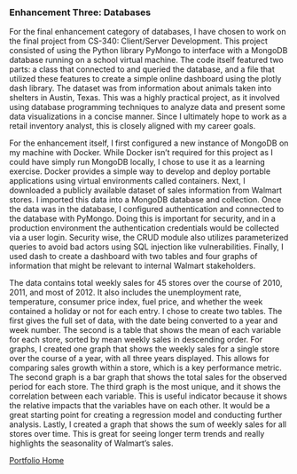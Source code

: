 ### Enhancement Three: Databases
For the final enhancement category of databases, I have chosen to work on the final project from CS-340: Client/Server Development.  This project consisted of using the Python library PyMongo to interface with a MongoDB database running on a school virtual machine.  The code itself featured two parts: a class that connected to and queried the database, and a file that utilized these features to create a simple online dashboard using the plotly dash library.  The dataset was from information about animals taken into shelters in Austin, Texas.  This was a highly practical project, as it involved using database programming techniques to analyze data and present some data visualizations in a concise manner.  Since I ultimately hope to work as a retail inventory analyst, this is closely aligned with my career goals. 

For the enhancement itself, I first configured a new instance of MongoDB on my machine with Docker.   While Docker isn’t required for this project as I could have simply run MongoDB locally, I chose to use it as a learning exercise.  Docker provides a simple way to develop and deploy portable applications using virtual environments called containers.  Next, I downloaded a publicly available dataset of sales information from Walmart stores.  I imported this data into a MongoDB database and collection.  Once the data was in the database, I configured authentication and connected to the database with PyMongo.  Doing this is important for security, and in a production environment the authentication credentials would be collected via a user login.  Security wise, the CRUD module also utilizes parameterized queries to avoid bad actors using SQL injection like vulnerabilities.   Finally, I used dash to create a dashboard with two tables and four graphs of information that might be relevant to internal Walmart stakeholders.  

The data contains total weekly sales for 45 stores over the course of 2010, 2011, and most of 2012.  It also includes the unemployment rate, temperature, consumer price index, fuel price, and whether the week contained a holiday or not for each entry.  I chose to create two tables. The first gives the full set of data, with the date being converted to a year and week number.  The second is a table that shows the mean of each variable for each store, sorted by mean weekly sales in descending order.  For graphs, I created one graph that shows the weekly sales for a single store over the course of a year, with all three years displayed.  This allows for comparing sales growth within a store, which is a key performance metric.  The second graph is a bar graph that shows the total sales for the observed period for each store.  The third graph is the most unique, and it shows the correlation between each variable.  This is useful indicator because it shows the relative impacts that the variables have on each other.  It would be a great starting point for creating a regression model and conducting further analysis.  Lastly, I created a graph that shows the sum of weekly sales for all stores over time.  This is great for seeing longer term trends and really highlights the seasonality of Walmart’s sales. 

[Portfolio Home](../README.md)